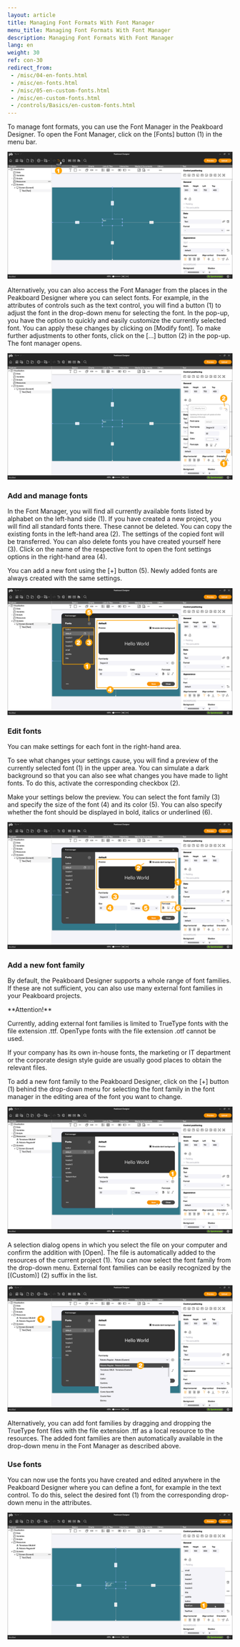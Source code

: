 ```yaml
---
layout: article
title: Managing Font Formats With Font Manager
menu_title: Managing Font Formats With Font Manager
description: Managing Font Formats With Font Manager
lang: en
weight: 30
ref: con-30
redirect_from:
 - /misc/04-en-fonts.html
 - /misc/en-fonts.html
 - /misc/05-en-custom-fonts.html
 - /misc/en-custom-fonts.html
 - /controls/Basics/en-custom-fonts.html
---
```


To manage font formats, you can use the Font Manager in the Peakboard Designer.
To open the Font Manager, click on the [Fonts] button (1) in the menu bar.

![Open Font Manager](/assets/images/Controls/fonts/en_fonts-01.png)

Alternatively, you can also access the Font Manager from the places in the Peakboard Designer where you can select fonts. For example, in the attributes of controls such as the text control, you will find a button (1) to adjust the font in the drop-down menu for selecting the font. In the pop-up, you have the option to quickly and easily customize the currently selected font. You can apply these changes by clicking on [Modify font]. To make further adjustments to other fonts, click on the [...] button (2) in the pop-up. The font manager opens.

![Open font manager alternatively](/assets/images/Controls/fonts/en_fonts-02.png)

### Add and manage fonts

In the Font Manager, you will find all currently available fonts listed by alphabet on the left-hand side (1).
If you have created a new project, you will find all standard fonts there. These cannot be deleted.
You can copy the existing fonts in the left-hand area (2). The settings of the copied font will be transferred. You can also delete fonts you have created yourself here (3). Click on the name of the respective font to open the font settings options in the right-hand area (4).

You can add a new font using the [+] button (5). Newly added fonts are always created with the same settings.

![Add and manage fonts](/assets/images/Controls/fonts/en_fonts-03.png)

### Edit fonts

You can make settings for each font in the right-hand area.

To see what changes your settings cause, you will find a preview of the currently selected font (1) in the upper area. You can simulate a dark background so that you can also see what changes you have made to light fonts. To do this, activate the corresponding checkbox (2).

Make your settings below the preview. You can select the font family (3) and specify the size of the font (4) and its color (5). You can also specify whether the font should be displayed in bold, italics or underlined (6).

![Edit fonts](/assets/images/Controls/fonts/en_fonts-04.png)

### Add a new font family

By default, the Peakboard Designer supports a whole range of font families.
If these are not sufficient, you can also use many external font families in your Peakboard projects.

<div class="box-warning" markdown="1">
**Attention!**

Currently, adding external font families is limited to TrueType fonts with the file extension .ttf. OpenType fonts with the file extension .otf cannot be used.
</div>

If your company has its own in-house fonts, the marketing or IT department or the corporate design style guide are usually good places to obtain the relevant files.

To add a new font family to the Peakboard Designer, click on the [+] button (1) behind the drop-down menu for selecting the font family in the font manager in the editing area of the font you want to change.

![Add font family](/assets/images/Controls/fonts/en_fonts-05.png)

A selection dialog opens in which you select the file on your computer and confirm the addition with [Open].
The file is automatically added to the resources of the current project (1).
You can now select the font family from the drop-down menu. External font families can be easily recognized by the [(Custom)] (2) suffix in the list.

![Select font family](/assets/images/Controls/fonts/en_fonts-06.png)

Alternatively, you can add font families by dragging and dropping the TrueType font files with the file extension .ttf as a local resource to the resources. The added font families are then automatically available in the drop-down menu in the Font Manager as described above.

### Use fonts

You can now use the fonts you have created and edited anywhere in the Peakboard Designer where you can define a font, for example in the text control.
To do this, select the desired font (1) from the corresponding drop-down menu in the attributes.

![Use font](/assets/images/Controls/fonts/en_fonts-07.png)
